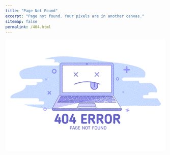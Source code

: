 ```yaml
---
title: "Page Not Found"
excerpt: "Page not found. Your pixels are in another canvas."
sitemap: false
permalink: /404.html
---
```

<!-- ![](/assets/404.png){: width="100" height="100" .aligncenter} -->
<p align="center"><a href="/"><img src="/assets/404.png"></a></p>